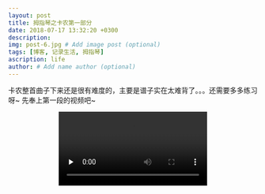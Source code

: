 ```yaml
---
layout: post
title: 拇指琴之卡农第一部分
date: 2018-07-17 13:32:20 +0300
description: 
img: post-6.jpg # Add image post (optional)
tags: [博客, 记录生活, 拇指琴]
ascription: life
author: # Add name author (optional)
---
```

卡农整首曲子下来还是很有难度的，主要是谱子实在太难背了。。。还需要多多练习呀~ 先奉上第一段的视频吧~ 
<center>
    <video id="video" controls="" preload="none">
        <source id="mp4" src="{{site.baseurl}}/assets/img/cannon.mp4"></source>
    </video>
</center>

